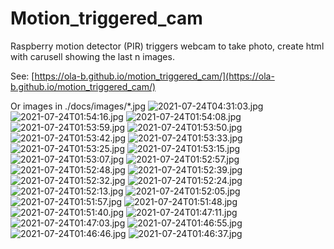 # Motion_triggered_cam
Raspberry motion detector (PIR) triggers webcam to take photo, create html with carusell showing the last n images.

See: [https://ola-b.github.io/motion_triggered_cam/](https://ola-b.github.io/motion_triggered_cam/)


Or images in ./docs/images/*.jpg
![2021-07-24T04:31:03.jpg](https://github.com/Ola-B/motion_triggered_cam/blob/main/docs/images/2021-07-24T04:31:03.jpg "2021-07-24T04:31:03.jpg")
![2021-07-24T01:54:16.jpg](https://github.com/Ola-B/motion_triggered_cam/blob/main/docs/images/2021-07-24T01:54:16.jpg "2021-07-24T01:54:16.jpg")
![2021-07-24T01:54:08.jpg](https://github.com/Ola-B/motion_triggered_cam/blob/main/docs/images/2021-07-24T01:54:08.jpg "2021-07-24T01:54:08.jpg")
![2021-07-24T01:53:59.jpg](https://github.com/Ola-B/motion_triggered_cam/blob/main/docs/images/2021-07-24T01:53:59.jpg "2021-07-24T01:53:59.jpg")
![2021-07-24T01:53:50.jpg](https://github.com/Ola-B/motion_triggered_cam/blob/main/docs/images/2021-07-24T01:53:50.jpg "2021-07-24T01:53:50.jpg")
![2021-07-24T01:53:42.jpg](https://github.com/Ola-B/motion_triggered_cam/blob/main/docs/images/2021-07-24T01:53:42.jpg "2021-07-24T01:53:42.jpg")
![2021-07-24T01:53:33.jpg](https://github.com/Ola-B/motion_triggered_cam/blob/main/docs/images/2021-07-24T01:53:33.jpg "2021-07-24T01:53:33.jpg")
![2021-07-24T01:53:25.jpg](https://github.com/Ola-B/motion_triggered_cam/blob/main/docs/images/2021-07-24T01:53:25.jpg "2021-07-24T01:53:25.jpg")
![2021-07-24T01:53:15.jpg](https://github.com/Ola-B/motion_triggered_cam/blob/main/docs/images/2021-07-24T01:53:15.jpg "2021-07-24T01:53:15.jpg")
![2021-07-24T01:53:07.jpg](https://github.com/Ola-B/motion_triggered_cam/blob/main/docs/images/2021-07-24T01:53:07.jpg "2021-07-24T01:53:07.jpg")
![2021-07-24T01:52:57.jpg](https://github.com/Ola-B/motion_triggered_cam/blob/main/docs/images/2021-07-24T01:52:57.jpg "2021-07-24T01:52:57.jpg")
![2021-07-24T01:52:48.jpg](https://github.com/Ola-B/motion_triggered_cam/blob/main/docs/images/2021-07-24T01:52:48.jpg "2021-07-24T01:52:48.jpg")
![2021-07-24T01:52:39.jpg](https://github.com/Ola-B/motion_triggered_cam/blob/main/docs/images/2021-07-24T01:52:39.jpg "2021-07-24T01:52:39.jpg")
![2021-07-24T01:52:32.jpg](https://github.com/Ola-B/motion_triggered_cam/blob/main/docs/images/2021-07-24T01:52:32.jpg "2021-07-24T01:52:32.jpg")
![2021-07-24T01:52:24.jpg](https://github.com/Ola-B/motion_triggered_cam/blob/main/docs/images/2021-07-24T01:52:24.jpg "2021-07-24T01:52:24.jpg")
![2021-07-24T01:52:13.jpg](https://github.com/Ola-B/motion_triggered_cam/blob/main/docs/images/2021-07-24T01:52:13.jpg "2021-07-24T01:52:13.jpg")
![2021-07-24T01:52:05.jpg](https://github.com/Ola-B/motion_triggered_cam/blob/main/docs/images/2021-07-24T01:52:05.jpg "2021-07-24T01:52:05.jpg")
![2021-07-24T01:51:57.jpg](https://github.com/Ola-B/motion_triggered_cam/blob/main/docs/images/2021-07-24T01:51:57.jpg "2021-07-24T01:51:57.jpg")
![2021-07-24T01:51:48.jpg](https://github.com/Ola-B/motion_triggered_cam/blob/main/docs/images/2021-07-24T01:51:48.jpg "2021-07-24T01:51:48.jpg")
![2021-07-24T01:51:40.jpg](https://github.com/Ola-B/motion_triggered_cam/blob/main/docs/images/2021-07-24T01:51:40.jpg "2021-07-24T01:51:40.jpg")
![2021-07-24T01:47:11.jpg](https://github.com/Ola-B/motion_triggered_cam/blob/main/docs/images/2021-07-24T01:47:11.jpg "2021-07-24T01:47:11.jpg")
![2021-07-24T01:47:03.jpg](https://github.com/Ola-B/motion_triggered_cam/blob/main/docs/images/2021-07-24T01:47:03.jpg "2021-07-24T01:47:03.jpg")
![2021-07-24T01:46:55.jpg](https://github.com/Ola-B/motion_triggered_cam/blob/main/docs/images/2021-07-24T01:46:55.jpg "2021-07-24T01:46:55.jpg")
![2021-07-24T01:46:46.jpg](https://github.com/Ola-B/motion_triggered_cam/blob/main/docs/images/2021-07-24T01:46:46.jpg "2021-07-24T01:46:46.jpg")
![2021-07-24T01:46:37.jpg](https://github.com/Ola-B/motion_triggered_cam/blob/main/docs/images/2021-07-24T01:46:37.jpg "2021-07-24T01:46:37.jpg")
